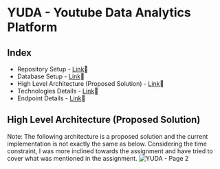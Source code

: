 # YUDA - Youtube Data Analytics Platform

## Index
* Repository Setup - [Link](./docs/SETUP.md)🔗
* Database Setup - [Link](./docs/DB_SETUP.md)🔗
* High Level Architecture (Proposed Solution) - [Link](https://github.com/ParundeepSingh/yuda-platform-be-service?tab=readme-ov-file#high-level-architecture-proposed-solution)🔗
* Technologies Details - [Link](./docs/TECHNOLOGIES.md)🔗
* Endpoint Details - [Link](./docs/ENDPOINT.md)🔗

## High Level Architecture (Proposed Solution)
Note: The following architecture is a proposed solution and the current implementation is not exactly the same as below. Considering the time constraint, I was more inclined towards the assignment and have tried to cover what was mentioned in the assignment.
![YUDA - Page 2](https://github.com/ParundeepSingh/yuda-platform-be-service/assets/52928589/9d3fe684-9203-46bd-93c8-3437f5c013ee)

